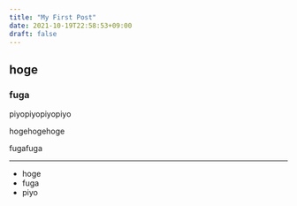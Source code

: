 ```yaml
---
title: "My First Post"
date: 2021-10-19T22:58:53+09:00
draft: false
---
```


## hoge

### fuga

piyopiyopiyopiyo

hogehogehoge

fugafuga

---

* hoge
* fuga
* piyo

